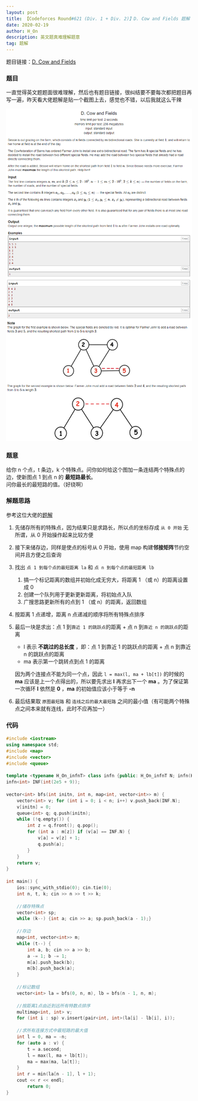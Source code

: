```yaml
---
layout: post
title: 【Codeforces Round#621 (Div. 1 + Div. 2)】D. Cow and Fields 题解 - 最短路
date: 2020-02-19
author: H_On
description: 英文题真难理解题意
tag: 题解
---
```


题目链接：[D. Cow and Fields](https://codeforces.com/contest/1307/problem/D)

### 题目
一直觉得英文题题面很难理解，然后也有题目链接，很纠结要不要每次都把题目再写一遍，昨天看大佬题解是贴一个截图上去，感觉也不错，以后我就这么干辣

![D 题题面 1](/images/20200219/D1.png)
![D 题题面 2](/images/20200219/D2.png)

### 题意
给你 n 个点，t 条边，k 个特殊点。问你如何给这个图加一条连结两个特殊点的边，使新图点 1 到点 n 的 **最短路最长**。<br>
问你最长的最短路的值。（好绕啊）

### 解题思路
参考这位大佬的[题解](https://blog.csdn.net/qq_43627087/article/details/104379980)<br>
1. 先储存所有的特殊点，因为结果只是求路长，所以点的坐标存成 `从 0 开始` 无所谓，从 0 开始操作起来比较方便
2. 接下来储存边，同样是使点的标号从 0 开始，使用 map 构建**邻接矩阵**节约空间并且方便之后查询
3. 找出 `点 1 到每个点的最短距离 la` 和 `点 n 到每个点的最短距离 lb`
   1. 搞一个标记距离的数组并初始化成无穷大，将距离 1 （或 n）的距离设置成 0
   2. 创建一个队列用于更新更新距离，将初始点入队
   3. 广搜思路更新所有的点到 1 （或 n）的距离，返回数组
4. 按距离 1 点递增，距离 n 点递减的顺序将所有特殊点排序
5. 最后一块是求出：点 1 到`靠近 1 的跳跃点`的距离 + 点 n 到`靠近 n 的跳跃点`的距离
   * l 表示 **不跳过的总长度** ，即：点 1 到靠近 1 的跳跃点的距离 + 点 n 到靠近 n 的跳跃点的距离
   * ma 表示第一个跳转点到点 1 的距离

   因为两个连接点不能为同一个点，因此 `l = max(l, ma + lb[t])` 的时候的 **ma** 应该是上一个点得出的，所以要先求出 **l** 再求出下一个 **ma** 。为了保证第一次循环 **l** 依然是 **0** ，**ma** 的初始值应该小于等于 **-n**
6. 最后结果取 `原图最短路` 和 `连线之后的最大最短路` 之间的最小值（有可能两个特殊点之间本来就有连线，此时不应再加一）

### 代码
```cpp
#include <iostream>
using namespace std;
#include <map>
#include <vector>
#include <queue>

template <typename H_On_infnT> class infn {public: H_On_infnT N; infn(H_On_infnT honValue) {this->N = honValue;}};
infn<int> INF(int(2e5 + 9));

vector<int> bfs(int initn, int n, map<int, vector<int>> m) {
	vector<int> v; for (int i = 0; i < n; i++) v.push_back(INF.N);
	v[initn] = 0;
	queue<int> q; q.push(initn);
	while (!q.empty()) {
		int z = q.front(); q.pop();
		for (int a : m[z]) if (v[a] == INF.N) {
			v[a] = v[z] + 1;
			q.push(a);
		}
	}
	return v;
}

int main() {
	ios::sync_with_stdio(0); cin.tie(0);
	int n, t, k; cin >> n >> t >> k;

	//储存特殊点
	vector<int> sp;
	while (k--) {int a; cin >> a; sp.push_back(a - 1);}

	//存边
	map<int, vector<int>> m;
	while (t--) {
		int a, b; cin >> a >> b;
		a -= 1; b -= 1;
		m[a].push_back(b);
		m[b].push_back(a);
	}

	//标记数组
	vector<int> la = bfs(0, n, m), lb = bfs(n - 1, n, m);

	//按距离1点由近到远所有特数点排序
	multimap<int, int> v;
	for (int i : sp) v.insert(pair<int, int>(la[i] - lb[i], i));

	//求所有连接方式中最短路的最大值
	int l = 0, ma = -n;
	for (auto a : v) {
		t = a.second;
		l = max(l, ma + lb[t]);
		ma = max(ma, la[t]);
	}
	int r = min(la[n - 1], l + 1);
	cout << r << endl;
        return 0;
}
```
